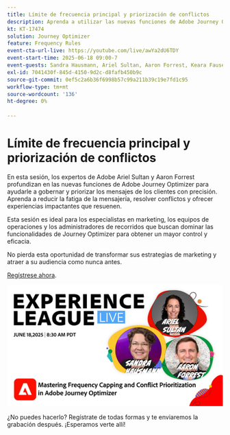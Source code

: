 ```yaml
---
title: Límite de frecuencia principal y priorización de conflictos
description: Aprenda a utilizar las nuevas funciones de Adobe Journey Optimizer para gobernar y priorizar los mensajes más importantes que se envían a los clientes.
kt: KT-17474
solution: Journey Optimizer
feature: Frequency Rules
event-cta-url-live: https://youtube.com/live/awYa2dU6TDY
event-start-time: 2025-06-18 09:00-7
event-guests: Sandra Hausmann, Ariel Sultan, Aaron Forrest, Keara Fausett
exl-id: 7041430f-845d-4150-9d2c-d8fafb450b9c
source-git-commit: 0ef5c2a6b36f6998b57c99a211b39c19e7fd1c95
workflow-type: tm+mt
source-wordcount: '136'
ht-degree: 0%

---
```


# Límite de frecuencia principal y priorización de conflictos

En esta sesión, los expertos de Adobe Ariel Sultan y Aaron Forrest profundizan en las nuevas funciones de Adobe Journey Optimizer para ayudarle a gobernar y priorizar los mensajes de los clientes con precisión. Aprenda a reducir la fatiga de la mensajería, resolver conflictos y ofrecer experiencias impactantes que resuenen.

Esta sesión es ideal para los especialistas en marketing, los equipos de operaciones y los administradores de recorridos que buscan dominar las funcionalidades de Journey Optimizer para obtener un mayor control y eficacia.

No pierda esta oportunidad de transformar sus estrategias de marketing y atraer a su audiencia como nunca antes.

[Regístrese ahora](https://engage.adobe.com/ExpLeagueLive-250618.html?trackingid=MH16S65T&amp;mv=email).

![webbanner](/help/experience-league-live/episodes/assets/exl-live-web-banner-20250618_v2.jpg)

¿No puedes hacerlo? Regístrate de todas formas y te enviaremos la grabación después. ¡Esperamos verte allí!
